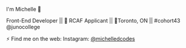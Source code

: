 I'm Michelle 💜   

Front-End Developer || 🍁 RCAF Applicant || 📍Toronto, ON || #cohort43 @junocollege

⚡ Find me on the web: 
Instagram: [@michelledcodes](https://www.instagram.com/michelledcodes/)



<!--
**michedmnt/michedmnt** is a ✨ _special_ ✨ repository because its `README.md` (this file) appears on your GitHub profile.

Here are some ideas to get you started:

- 🔭 I’m currently working on ...

- 👯 I’m looking to collaborate on ...
- 🤔 I’m looking for help with ...
- 💬 Ask me about ...
- 📫 How to reach me: ...
- 😄 Pronouns: ...
- ⚡ Fun fact: ...
-->
